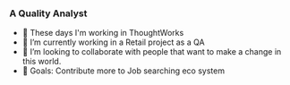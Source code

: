 ### A Quality Analyst
- 🔭 These days I'm working in ThoughtWorks
- 🌱 I’m currently working in a Retail project as a QA
- 👯 I’m looking to collaborate with people that want to make a change in this world.
- 🥅 Goals: Contribute more to Job searching eco system

